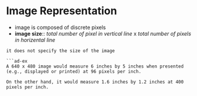 # Image Representation
- image is composed of discrete pixels
- **image size**:: *total number of pixel in vertical line* x *total number of pixels in horizental line* <!--SR:!2022-02-10,3,250-->
```ad-attension
it does not specify the size of the image

```ad-ex
A 640 x 480 image would measure 6 inches by 5 inches when presented (e.g., displayed or printed) at 96 pixels per inch. 

On the other hand, it would measure 1.6 inches by 1.2 inches at 400 pixels per inch.
```


